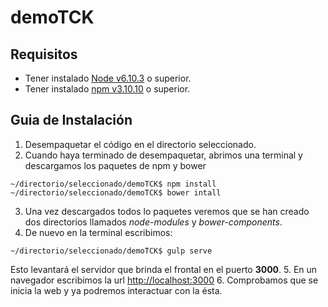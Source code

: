 # demoTCK

## Requisitos
- Tener instalado [Node v6.10.3](https://nodejs.org/en/download/) o superior.
- Tener instalado [npm v3.10.10](https://nodejs.org/en/download/) o superior.

## Guia de Instalación

1. Desempaquetar el código en el directorio seleccionado.
2. Cuando haya terminado de desempaquetar, abrimos una terminal y descargamos los paquetes de npm y bower
```shel
~/directorio/seleccionado/demoTCK$ npm install
~/directorio/seleccionado/demoTCK$ bower intall
```
3. Una vez descargados todos lo paquetes veremos que se han creado dos directorios llamados _node-modules_ y _bower-components_.
4. De nuevo en la terminal escribimos:
```shel
~/directorio/seleccionado/demoTCK$ gulp serve
```
Esto levantará el servidor que brinda el frontal en el puerto **3000**.
5. En un navegador escribimos la url [http://localhost:3000](http://localhost:3000)
6. Comprobamos que se inicia la web y ya podremos interactuar con la ésta.
